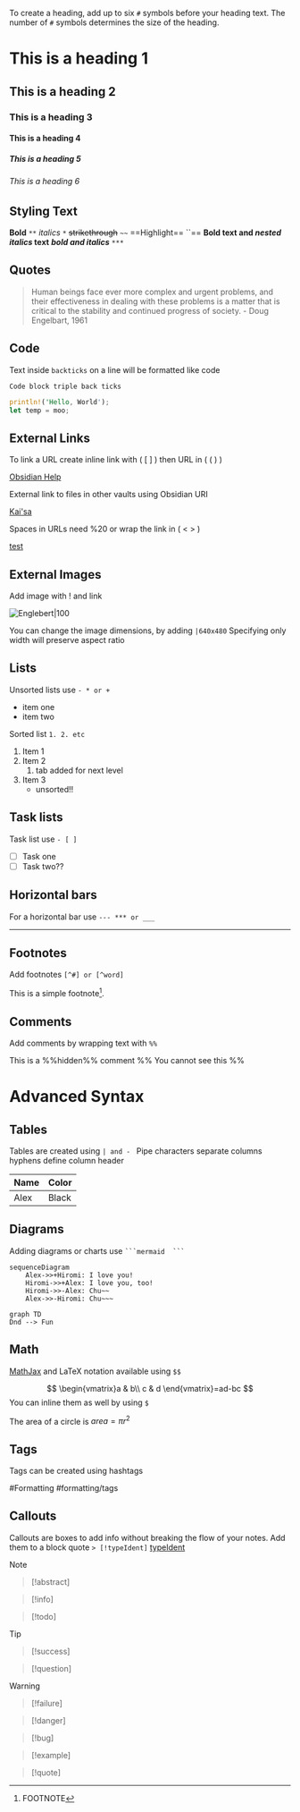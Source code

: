 To create a heading, add up to six `#` symbols before your heading text. The number of `#` symbols determines the size of the heading.

# This is a heading 1 
## This is a heading 2 
### This is a heading 3 
#### This is a heading 4 
##### This is a heading 5 
###### This is a heading 6

## Styling Text

**Bold** `**`
*italics* `*`
~~strikethrough~~ `~~`
==Highlight== ``==
**Bold text and _nested italics_  text**
***bold and italics*** `***`

## Quotes

> Human beings face ever more complex and urgent problems, and their effectiveness in dealing with these problems is a matter that is critical to the stability and continued progress of society. 
\- Doug Engelbart, 1961

## Code

Text inside `backticks` on a line will be formatted like code

```
Code block triple back ticks
```

```rust
println!('Hello, World');
let temp = moo;
```

## External Links

To link a URL create inline link with ( [ ] ) then URL in ( ( ) )

[Obsidian Help](https://help.obsidian.md)

External link to files in other vaults using Obsidian URI

[Kai'sa](obsidian://open?vault=NyshakVault&file=Kai'sa.md)

Spaces in URLs need %20 or wrap the link in ( < > )

[test](<obsidian://open?vault=NyshakVault&file=My Note.md>)

## External Images

Add image with ! and link 

![Englebert|100](https://history-computer.com/ModernComputer/Basis/images/Engelbart.jpg)

You can change the image dimensions, by adding `|640x480`
Specifying only width will preserve aspect ratio

## Lists

Unsorted lists use `- * or +`
- item one
- item two

Sorted list `1. 2. etc`
1. Item 1
2. Item 2
	1. tab added for next level
3. Item 3
	* unsorted!!

## Task lists

Task list use `- [ ]`
- [ ] Task one
- [ ] Task two??

## Horizontal bars

For a horizontal bar use `--- *** or ___`

---

## Footnotes

Add footnotes `[^#] or [^word]`

This is a simple footnote[^1].
[^1]: FOOTNOTE

## Comments

Add comments by wrapping text with `%%`

This is a %%hidden%% comment
%% 
You cannot see this
%%

# Advanced Syntax

## Tables

Tables are created using `| and - `  Pipe characters separate columns hyphens define column header

| Name | Color |
| ---- | ----- |
| Alex | Black |

## Diagrams

Adding diagrams or charts use ` ```mermaid  ``` `

```mermaid
sequenceDiagram
	Alex->>+Hiromi: I love you!
	Hiromi->>+Alex: I love you, too!
	Hiromi->>-Alex: Chu~~
	Alex->>-Hiromi: Chu~~~
```
```mermaid
graph TD
Dnd --> Fun
```
## Math

[MathJax](http://docs.mathjax.org/en/latest/basic/mathjax.html) and LaTeX notation available using ` $$ `

$$
\begin{vmatrix}a & b\\
c & d
\end{vmatrix}=ad-bc
$$
You can inline them as well by using ` $ `

The area of a circle is $area=\pi r^2$

## Tags

Tags can be created using hashtags

#Formatting
#formatting/tags

## Callouts

Callouts are boxes to add info without breaking the flow of your notes. Add them to a block quote ` > [!typeIdent] `  [typeIdent](https://help.obsidian.md/Editing+and+formatting/Callouts#Supported%20types)

> [!note]

> [!abstract]

> [!info]

> [!todo]

> [!Tip]

> [!success]

> [!question]

> [!warning]

> [!failure]

> [!danger]

> [!bug]

> [!example]

> [!quote]








